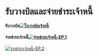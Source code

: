 # รับวางบิลและจ่ายชำระเจ้าหนี้

#### รับวางบิล[![ใบวางบิลเจ้าหนี้](http://www.smlaccount.com/manual/wp-content/uploads/2017/10/ใบวางบิลเจ้าหนี้.jpg)](http://www.smlaccount.com/manual/wp-content/uploads/2017/10/ใบวางบิลเจ้าหนี้.jpg)

#### จ่ายชำระเจ้าหนี้[![จ่ายชำระเจ้าหนี้-EP.1](http://www.smlaccount.com/manual/wp-content/uploads/2017/10/จ่ายชำระเจ้าหนี้-EP.1.jpg)](http://www.smlaccount.com/manual/wp-content/uploads/2017/10/จ่ายชำระเจ้าหนี้-EP.1.jpg)
[![จ่ายชำระเจ้าหนี้-EP.2](http://www.smlaccount.com/manual/wp-content/uploads/2017/10/จ่ายชำระเจ้าหนี้-EP.2.jpg)](http://www.smlaccount.com/manual/wp-content/uploads/2017/10/จ่ายชำระเจ้าหนี้-EP.2.jpg)









